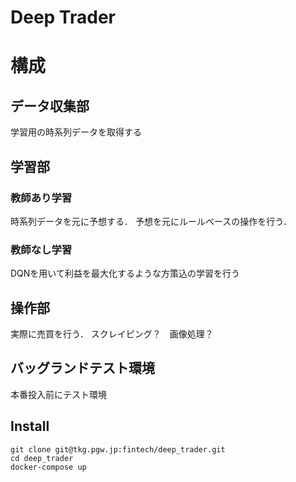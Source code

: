 # Deep Trader

# 構成

## データ収集部

学習用の時系列データを取得する

## 学習部

### 教師あり学習

時系列データを元に予想する．
予想を元にルールベースの操作を行う．

### 教師なし学習

DQNを用いて利益を最大化するような方策込の学習を行う

## 操作部

実際に売買を行う．
スクレイピング？　画像処理？

## バッグランドテスト環境

本番投入前にテスト環境

## Install

```
git clone git@tkg.pgw.jp:fintech/deep_trader.git
cd deep_trader
docker-compose up
```
